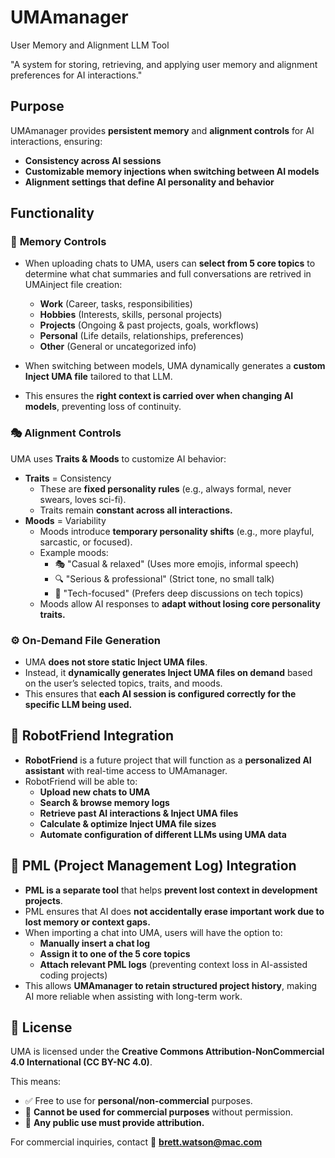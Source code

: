 # UMAmanager  
User Memory and Alignment LLM Tool  

"A system for storing, retrieving, and applying user memory and alignment preferences for AI interactions."  

## Purpose  
UMAmanager provides **persistent memory** and **alignment controls** for AI interactions, ensuring:  
- **Consistency across AI sessions**  
- **Customizable memory injections when switching between AI models**  
- **Alignment settings that define AI personality and behavior**  

## Functionality  

### 🧠 **Memory Controls**  
- When uploading chats to UMA, users can **select from 5 core topics** to determine what chat summaries and full conversations are retrived in UMAinject file creation:  
  - **Work** (Career, tasks, responsibilities)  
  - **Hobbies** (Interests, skills, personal projects)  
  - **Projects** (Ongoing & past projects, goals, workflows)  
  - **Personal** (Life details, relationships, preferences)  
  - **Other** (General or uncategorized info)  

- When switching between models, UMA dynamically generates a **custom Inject UMA file** tailored to that LLM.  
- This ensures the **right context is carried over when changing AI models**, preventing loss of continuity.  

### 🎭 **Alignment Controls**  
UMA uses **Traits & Moods** to customize AI behavior:  
- **Traits** = Consistency  
  - These are **fixed personality rules** (e.g., always formal, never swears, loves sci-fi).  
  - Traits remain **constant across all interactions.**  
- **Moods** = Variability  
  - Moods introduce **temporary personality shifts** (e.g., more playful, sarcastic, or focused).  
  - Example moods:  
    - 🎭 "Casual & relaxed" (Uses more emojis, informal speech)  
    - 🔍 "Serious & professional" (Strict tone, no small talk)  
    - 🤖 "Tech-focused" (Prefers deep discussions on tech topics)  
  - Moods allow AI responses to **adapt without losing core personality traits.**  

### ⚙️ **On-Demand File Generation**  
- UMA **does not store static Inject UMA files**.  
- Instead, it **dynamically generates Inject UMA files on demand** based on the user’s selected topics, traits, and moods.  
- This ensures that **each AI session is configured correctly for the specific LLM being used.**  

## 🤖 RobotFriend Integration  
- **RobotFriend** is a future project that will function as a **personalized AI assistant** with real-time access to UMAmanager.  
- RobotFriend will be able to:  
  - **Upload new chats to UMA**  
  - **Search & browse memory logs**  
  - **Retrieve past AI interactions & Inject UMA files**  
  - **Calculate & optimize Inject UMA file sizes**  
  - **Automate configuration of different LLMs using UMA data**  

## 📜 PML (Project Management Log) Integration  
- **PML is a separate tool** that helps **prevent lost context in development projects**.  
- PML ensures that AI does **not accidentally erase important work due to lost memory or context gaps.**  
- When importing a chat into UMA, users will have the option to:  
  - **Manually insert a chat log**  
  - **Assign it to one of the 5 core topics**  
  - **Attach relevant PML logs** (preventing context loss in AI-assisted coding projects)  
- This allows **UMAmanager to retain structured project history**, making AI more reliable when assisting with long-term work.  

## 📜 License  
UMA is licensed under the **Creative Commons Attribution-NonCommercial 4.0 International (CC BY-NC 4.0)**.  

This means:  
- ✅ Free to use for **personal/non-commercial** purposes.  
- 🚫 **Cannot be used for commercial purposes** without permission.  
- 🔗 **Any public use must provide attribution.**  

For commercial inquiries, contact 📧 **brett.watson@mac.com**  
